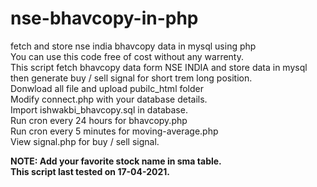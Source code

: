 # nse-bhavcopy-in-php
fetch and store nse india bhavcopy data in mysql using php<br>
You can use this code free of cost without any warrenty.<br>
This script fetch bhavcopy data form NSE INDIA and store data in mysql then generate buy / sell signal for short trem long position.<br>
Donwload all file and upload pubilc_html folder<br>
Modify connect.php with your database details.<br>
Import ishwakbi_bhavcopy.sql in database.<br>
Run cron every 24 hours for bhavcopy.php<br>
Run cron every 5 minutes for moving-average.php<br>
View signal.php for buy / sell signal.<br>

<b>NOTE: Add your favorite stock name in sma table.<br>This script last tested on 17-04-2021.

